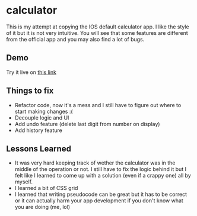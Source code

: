 # calculator

This is my attempt at copying the IOS default calculator app. I like the style of it but it is not very intuitive. You will see that some features are different from the official app and you may also find a lot of bugs.

## Demo

Try it live on [this link](https://edoardodepiccoli.github.io/calculator/)

## Things to fix

- Refactor code, now it's a mess and I still have to figure out where to start making changes :(
- Decouple logic and UI
- Add undo feature (delete last digit from number on display)
- Add history feature

## Lessons Learned

- It was very hard keeping track of wether the calculator was in the middle of the operation or not. I still have to fix the logic behind it but I felt like I learned to come up with a solution (even if a crappy one) all by myself.
- I learned a bit of CSS grid
- I learned that writing pseudocode can be great but it has to be correct or it can actually harm your app development if you don't know what you are doing (me, lol)
